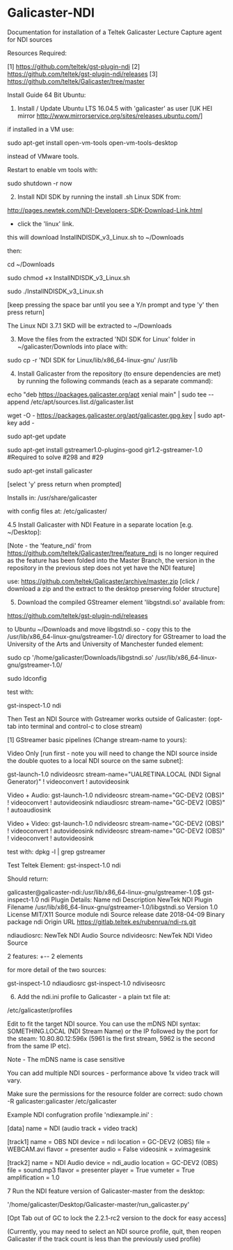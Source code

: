 # Galicaster-NDI
Documentation for installation of a Teltek Galicaster Lecture Capture agent for NDI sources

Resources Required:

[1] https://github.com/teltek/gst-plugin-ndi
[2] https://github.com/teltek/gst-plugin-ndi/releases
[3] https://github.com/teltek/Galicaster/tree/master


Install Guide 64 Bit Ubuntu:

1. Install / Update Ubuntu LTS 16.04.5 with 'galicaster' as user [UK HEI mirror http://www.mirrorservice.org/sites/releases.ubuntu.com/] 

if installed in a VM use: 

sudo apt-get install open-vm-tools open-vm-tools-desktop 

instead of VMware tools.

Restart to enable vm tools with:

sudo shutdown -r now


2. Install NDI SDK by running the install .sh Linux SDK from:
 
http://pages.newtek.com/NDI-Developers-SDK-Download-Link.html 
- click the 'linux' link.

this will download InstallNDISDK_v3_Linux.sh to ~/Downloads

then:

cd ~/Downloads

sudo chmod +x InstallNDISDK_v3_Linux.sh

sudo ./InstallNDISDK_v3_Linux.sh

[keep pressing the space bar until you see a Y/n prompt and type 'y' then press return]

The Linux NDI 3.7.1 SKD will be extracted to ~/Downloads 

3. Move the files from the extracted 'NDI SDK for Linux' folder in ~/galicaster/Downlods into place with:

sudo cp -r 'NDI SDK for Linux/lib/x86_64-linux-gnu' /usr/lib


4. Install Galicaster from the repository (to ensure dependencies are met) by running the following commands (each as a separate command):

echo "deb https://packages.galicaster.org/apt xenial main" | sudo tee --append /etc/apt/sources.list.d/galicaster.list

wget -O - https://packages.galicaster.org/apt/galicaster.gpg.key  | sudo apt-key add -

sudo apt-get update

sudo apt-get install gstreamer1.0-plugins-good gir1.2-gstreamer-1.0 #Required to solve #298 and #29

sudo apt-get install galicaster

[select 'y' press return when prompted]

Installs in: 
/usr/share/galicaster 

with config files at: 
/etc/galicaster/


4.5 Install Galicaster with NDI Feature in a separate location [e.g. ~/Desktop]:

[Note - the 'feature_ndi' from https://github.com/teltek/Galicaster/tree/feature_ndi is no longer required as the feature has been folded into the Master Branch, the version in the repository in the previous step does not yet have the NDI feature] 

use:
https://github.com/teltek/Galicaster/archive/master.zip
[click / download a zip and the extract to the desktop preserving folder structure]


5. Download the compiled GStreamer element 'libgstndi.so' available from: 

https://github.com/teltek/gst-plugin-ndi/releases 

to Ubuntu ~/Downloads and move libgstndi.so - copy this to the /usr/lib/x86_64-linux-gnu/gstreamer-1.0/ directory for GStreamer to load the University of the Arts and University of Manchester funded element:

sudo cp '/home/galicaster/Downloads/libgstndi.so'  /usr/lib/x86_64-linux-gnu/gstreamer-1.0/

sudo ldconfig

test with:

gst-inspect-1.0 ndi

Then Test an NDI Source with Gstreamer works outside of Galicaster:
(opt-tab into terminal and control-c to close stream)

[1] GStreamer basic pipelines (Change stream-name to yours):

Video Only [run first - note you will need to change the NDI source inside the double quotes to a local NDI source on the same subnet]:

gst-launch-1.0 ndivideosrc stream-name="UALRETINA.LOCAL (NDI Signal Generator)" ! videoconvert ! autovideosink

Video + Audio:
gst-launch-1.0 ndivideosrc stream-name="GC-DEV2 (OBS)" ! videoconvert ! autovideosink ndiaudiosrc stream-name="GC-DEV2 (OBS)" ! autoaudiosink

Video + Video:
gst-launch-1.0 ndivideosrc stream-name="GC-DEV2 (OBS)" ! videoconvert ! autovideosink ndivideosrc stream-name="GC-DEV2 (OBS)" ! videoconvert ! autovideosink

test with: 
dpkg -l | grep gstreamer


Test Teltek Element:
gst-inspect-1.0 ndi

Should return:

galicaster@galicaster-ndi:/usr/lib/x86_64-linux-gnu/gstreamer-1.0$ gst-inspect-1.0 ndi
Plugin Details:
  Name                     ndi
  Description              NewTek NDI Plugin
  Filename                 /usr/lib/x86_64-linux-gnu/gstreamer-1.0/libgstndi.so
  Version                  1.0
  License                  MIT/X11
  Source module            ndi
  Source release date      2018-04-09
  Binary package           ndi
  Origin URL               https://gitlab.teltek.es/rubenrua/ndi-rs.git

  ndiaudiosrc: NewTek NDI Audio Source
  ndivideosrc: NewTek NDI Video Source

  2 features:
  +-- 2 elements


for more detail of the two sources:

gst-inspect-1.0 ndiaudiosrc
gst-inspect-1.0 ndiviseosrc





6. Add the ndi.ini profile to Galicaster - a plain txt file at:

/etc/galicaster/profiles

Edit to fit the target NDI source. You can use the mDNS NDI syntax: SOMETHING.LOCAL (NDI Stream Name) 
or the IP followed by the port for the steam: 10.80.80.12:596x (5961 is the first stream, 5962 is the second from the same IP etc).

Note - The mDNS name is case sensitive

You can add multiple NDI sources - performance above 1x video track will vary. 

Make sure the permissions for the resource folder are correct:
sudo chown -R galicaster:galicaster /etc/galicaster

Example NDI confugration profile 'ndiexample.ini' :


[data]
name = NDI (audio track + video track)

[track1]
name = OBS NDI
device = ndi
location = GC-DEV2 (OBS)
file = WEBCAM.avi
flavor = presenter
audio = False
videosink = xvimagesink

[track2]
name = NDI Audio
device = ndi_audio
location = GC-DEV2 (OBS)
file = sound.mp3
flavor = presenter
player = True
vumeter = True
amplification = 1.0


7 Run the NDI feature version of Galicaster-master from the desktop:

'/home/galicaster/Desktop/Galicaster-master/run_galicaster.py'

[Opt Tab out of GC to lock the 2.2.1-rc2 version to the dock for easy access]

(Currently, you may need to select an NDI source profile, quit, then reopen Galicaster if the track count is less than the previously used profile)


